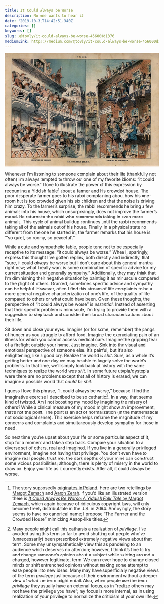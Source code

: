 ```yaml
---
title: It Could Always be Worse
description: No one wants to hear it
date: '2019-10-31T14:42:51.340Z'
categories: []
keywords: []
slug: /@tovly/it-could-always-be-worse-456000d1376
mediumLink: https://medium.com/@tovly/it-could-always-be-worse-456000d1376?source=friends_link&sk=9bdc486431a6a68be53605ef0dc603c9
---
```


![This doesn’t exactly match the fable but, thanks to the ridiculous length of copyright laws, illustrations from 1881 will have to do.](crowd.jpg)

Whenever I’m listening to someone complain about their life (thankfully not often) I’m always tempted to throw out one of my favorite idioms: “it could always be worse.” I love to illustrate the power of this expression by recounting a Yiddish fable[^1] about a farmer and his crowded house. The poor desperate farmer goes to his rabbi complaining about how his one-room hut is too crowded given his six children and that the noise is driving him crazy. To the farmer’s surprise, the rabbi recommends he bring a few animals into his house, which unsurprisingly, does not improve the farmer’s mood. He returns to the rabbi who recommends taking in even more animals. This cycle of animal buildup continues until the rabbi recommends taking all of the animals out of his house. Finally, in a physical state no different from the one he started in, the farmer remarks that his house is “‘so quiet, so roomy, so peaceful’.”

While a cute and sympathetic fable, people tend not to be especially receptive to its message: “it could always be worse.” When I, sparingly, express this thought I’ve gotten replies, both directly and indirectly, that “sure, it could _always_ be worse but I don’t care about this general mantra right now; what I really want is some combination of specific advice for my current situation and generally sympathy.” Additionally, they may think that I’m diminishing their negative situation by painting it as minuscule compared to the plight of others. Granted, sometimes specific advice and sympathy can be helpful. However, often I find this stream of life complaints to be a more general negative characterization of one’s life, of the quality of life compared to others or what could have been. Given these thoughts, the perspective of “it could always be worse” is _essential._ Instead of asserting that their specific problem is minuscule, I’m trying to provide them with a suggestion to step back and consider their broad characterizations about their life.

Sit down and close your eyes. Imagine (or for some, remember) the pangs of hunger as you struggle to afford food. Imagine the excruciating pain of an illness for which you cannot access medical care. Imagine the gripping fear of a firefight outside your home. Just imagine. Sink into the visual and emotional perspective of someone else. It’s painful, but it’s also enlightening, like a good cry. Realize the world is _shit_. Sure, as a whole it’s getting better and one day we may be able to largely solve the world’s problems. In that time, we’ll simply look back at history with the same techniques to realize the world _was shit._ In some future utopia/dystopia were there are no problems except that all of history is erased, we can imagine a possible world that _could be shit_.

I guess I love this phrase, “it could always be worse,” because I find the imaginative exercise I described to be so cathartic[^2]. In a way, that seems kind of twisted. Am I not boosting my mood by imagining the misery of others? While a clinical measure of my mood might show an improvement, that’s not the point. The point is an act of normalization (in the mathematical not sociological sense). This exercise helps reframe the magnitude of my concerns and complaints and simultaneously develop sympathy for those in need.

So next time you’re upset about your life or some particular aspect of it, stop for a moment and take a step back. Compare your situation to a diverse set of others, real and imagined. If you live in a generally privileged environment, imagine not having that privilege. You don’t even have to imagine real people, trust me, the dark depths of your mind can construct some vicious possibilities; although, there is plenty of misery in the world to draw on. Enjoy your life as it currently exists. After all, it could always be worse.

[^1]: The story supposedly [originates in Poland](https://www.uua.org/re/tapestry/children/home/session4/60031.shtml). Here are two retellings by [Margot Zemach](https://jewishcamp.org/wp-content/uploads/2018/05/Appendix-Working-With-Young-Campers-it_could_always_be_worsre.pdf) and [Aaron Zerah](https://www.beliefnet.com/love-family/parenting/2000/10/teaching-tales-the-way-you-like-it.aspx). If you’d like an illustrated version there is [_It Could Always Be Worse: A Yiddish Folk Tale_ by Margot Zemach](https://www.goodreads.com/book/show/669386.It_Could_Always_Be_Worse), which again because of ridiculous copyright laws, will only become freely distributable in the U.S. in 2064. Annoyingly, the story seems to have no canonical name; I propose “The Farmer and the Crowded House” mimicking Aesop-like titles.
[^2]: Many people might call this catharsis a realization of _privilege._ I’ve avoided using this term so far to avoid shutting out people who’ve (unnecessarily) been prescribed extremely negative views about that term. Some may unsympathetically view this as pandering to an audience which deserves no attention; however, I think it’s fine to try and change someone’s opinion about a subject while skirting around a charged, however legitimate, term. We can never hope to change closed minds or shift entrenched opinions without making some attempt to ease people into new ideas. Many may have superficially negative views of the term _privilege_ just because of their environment without a deeper view of what the term might entail. Also, when people use the term _privilege_ they usually have an external focus, as in “realize others may not have the privilege you have”; my focus is more internal, as in using realization of your privilege to normalize the criticism of your own life.
